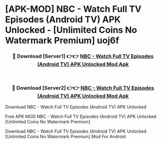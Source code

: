 # [APK-MOD] NBC - Watch Full TV Episodes (Android TV) APK Unlocked - [Unlimited Coins No Watermark Premium] uoj6f



<div align="center">
<h3>🔴 Download [Server1] 👉👉 <a href="https://momento.my/?title=NBC_-_Watch_Full_TV_Episodes_(Android_TV)_APK_Unlocked">NBC - Watch Full TV Episodes (Android TV) APK Unlocked Mod Apk</a></h3><br>

<h3>🔴 Download [Server2] 👉👉 <a href="https://momento.my/?title=NBC_-_Watch_Full_TV_Episodes_(Android_TV)_APK_Unlocked">NBC - Watch Full TV Episodes (Android TV) APK Unlocked Mod Apk</a></h3>
</div>



Download NBC - Watch Full TV Episodes (Android TV) APK Unlocked 

Free APK MOD NBC - Watch Full TV Episodes (Android TV) APK Unlocked [Unlimited Coins No Watermark Premium]

Download NBC - Watch Full TV Episodes (Android TV) APK Unlocked [Unlimited Coins No Watermark Premium] Mod For Android
